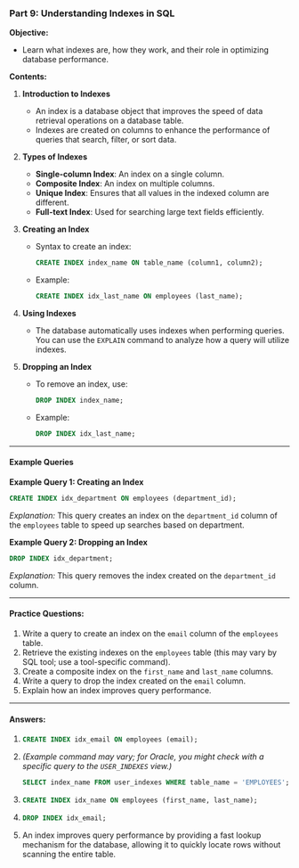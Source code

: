 ### **Part 9: Understanding Indexes in SQL**

**Objective:**  
- Learn what indexes are, how they work, and their role in optimizing database performance.

**Contents:**
1. **Introduction to Indexes**
   - An index is a database object that improves the speed of data retrieval operations on a database table.
   - Indexes are created on columns to enhance the performance of queries that search, filter, or sort data.

2. **Types of Indexes**
   - **Single-column Index**: An index on a single column.
   - **Composite Index**: An index on multiple columns.
   - **Unique Index**: Ensures that all values in the indexed column are different.
   - **Full-text Index**: Used for searching large text fields efficiently.

3. **Creating an Index**
   - Syntax to create an index:
     ```sql
     CREATE INDEX index_name ON table_name (column1, column2);
     ```
   - Example:
     ```sql
     CREATE INDEX idx_last_name ON employees (last_name);
     ```

4. **Using Indexes**
   - The database automatically uses indexes when performing queries. You can use the `EXPLAIN` command to analyze how a query will utilize indexes.

5. **Dropping an Index**
   - To remove an index, use:
     ```sql
     DROP INDEX index_name;
     ```
   - Example:
     ```sql
     DROP INDEX idx_last_name;
     ```

---

#### **Example Queries**

**Example Query 1: Creating an Index**
```sql
CREATE INDEX idx_department ON employees (department_id);
```
*Explanation:* This query creates an index on the `department_id` column of the `employees` table to speed up searches based on department.

**Example Query 2: Dropping an Index**
```sql
DROP INDEX idx_department;
```
*Explanation:* This query removes the index created on the `department_id` column.

---

#### **Practice Questions:**

1. Write a query to create an index on the `email` column of the `employees` table.
2. Retrieve the existing indexes on the `employees` table (this may vary by SQL tool; use a tool-specific command).
3. Create a composite index on the `first_name` and `last_name` columns.
4. Write a query to drop the index created on the `email` column.
5. Explain how an index improves query performance.

---

#### **Answers:**

1. ```sql
   CREATE INDEX idx_email ON employees (email);
   ```
2. *(Example command may vary; for Oracle, you might check with a specific query to the `USER_INDEXES` view.)*
   ```sql
   SELECT index_name FROM user_indexes WHERE table_name = 'EMPLOYEES';
   ```
3. ```sql
   CREATE INDEX idx_name ON employees (first_name, last_name);
   ```
4. ```sql
   DROP INDEX idx_email;
   ```
5. An index improves query performance by providing a fast lookup mechanism for the database, allowing it to quickly locate rows without scanning the entire table.
